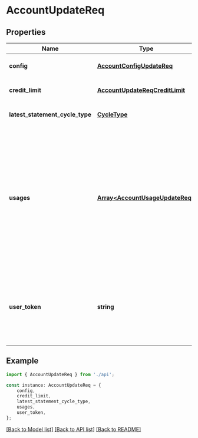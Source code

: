 # AccountUpdateReq


## Properties

Name | Type | Description | Notes
------------ | ------------- | ------------- | -------------
**config** | [**AccountConfigUpdateReq**](AccountConfigUpdateReq.md) |  | [optional] [default to undefined]
**credit_limit** | [**AccountUpdateReqCreditLimit**](AccountUpdateReqCreditLimit.md) |  | [optional] [default to undefined]
**latest_statement_cycle_type** | [**CycleType**](CycleType.md) |  | [optional] [default to undefined]
**usages** | [**Array&lt;AccountUsageUpdateReq&gt;**](AccountUsageUpdateReq.md) | Contains one or more &#x60;usages&#x60; objects that contain information on how a credit account is used and what types of balances are permitted on the account.  You can pass only one &#x60;usages&#x60; object per &#x60;usages.type&#x60;. | [optional] [default to undefined]
**user_token** | **string** | User token tied to the credit account. You can only update the value of the user token for business accounts. | [optional] [default to undefined]

## Example

```typescript
import { AccountUpdateReq } from './api';

const instance: AccountUpdateReq = {
    config,
    credit_limit,
    latest_statement_cycle_type,
    usages,
    user_token,
};
```

[[Back to Model list]](../README.md#documentation-for-models) [[Back to API list]](../README.md#documentation-for-api-endpoints) [[Back to README]](../README.md)
